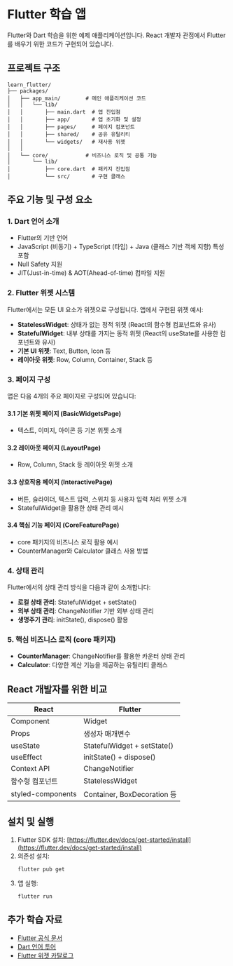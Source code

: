 # Flutter 학습 앱

Flutter와 Dart 학습을 위한 예제 애플리케이션입니다. React 개발자 관점에서 Flutter를 배우기 위한 코드가 구현되어 있습니다.

## 프로젝트 구조

```
learn_flutter/
├── packages/
│   ├── app_main/        # 메인 애플리케이션 코드
│   │   └── lib/
│   │       ├── main.dart  # 앱 진입점
│   │       ├── app/       # 앱 초기화 및 설정
│   │       ├── pages/     # 페이지 컴포넌트
│   │       ├── shared/    # 공유 유틸리티
│   │       └── widgets/   # 재사용 위젯
│   │
│   └── core/            # 비즈니스 로직 및 공통 기능
│       └── lib/
│           ├── core.dart  # 패키지 진입점
│           └── src/       # 구현 클래스
```

## 주요 기능 및 구성 요소

### 1. Dart 언어 소개

- Flutter의 기반 언어
- JavaScript (비동기) + TypeScript (타입) + Java (클래스 기반 객체 지향) 특성 포함
- Null Safety 지원
- JIT(Just-in-time) & AOT(Ahead-of-time) 컴파일 지원

### 2. Flutter 위젯 시스템

Flutter에서는 모든 UI 요소가 위젯으로 구성됩니다. 앱에서 구현된 위젯 예시:

- **StatelessWidget**: 상태가 없는 정적 위젯 (React의 함수형 컴포넌트와 유사)
- **StatefulWidget**: 내부 상태를 가지는 동적 위젯 (React의 useState를 사용한 컴포넌트와 유사)
- **기본 UI 위젯**: Text, Button, Icon 등
- **레이아웃 위젯**: Row, Column, Container, Stack 등

### 3. 페이지 구성

앱은 다음 4개의 주요 페이지로 구성되어 있습니다:

#### 3.1 기본 위젯 페이지 (BasicWidgetsPage)

- 텍스트, 이미지, 아이콘 등 기본 위젯 소개

#### 3.2 레이아웃 페이지 (LayoutPage)

- Row, Column, Stack 등 레이아웃 위젯 소개

#### 3.3 상호작용 페이지 (InteractivePage)

- 버튼, 슬라이더, 텍스트 입력, 스위치 등 사용자 입력 처리 위젯 소개
- StatefulWidget을 활용한 상태 관리 예시

#### 3.4 핵심 기능 페이지 (CoreFeaturePage)

- core 패키지의 비즈니스 로직 활용 예시
- CounterManager와 Calculator 클래스 사용 방법

### 4. 상태 관리

Flutter에서의 상태 관리 방식을 다음과 같이 소개합니다:

- **로컬 상태 관리**: StatefulWidget + setState()
- **외부 상태 관리**: ChangeNotifier 기반 외부 상태 관리
- **생명주기 관리**: initState(), dispose() 활용

### 5. 핵심 비즈니스 로직 (core 패키지)

- **CounterManager**: ChangeNotifier를 활용한 카운터 상태 관리
- **Calculator**: 다양한 계산 기능을 제공하는 유틸리티 클래스

## React 개발자를 위한 비교

| React             | Flutter                     |
| ----------------- | --------------------------- |
| Component         | Widget                      |
| Props             | 생성자 매개변수             |
| useState          | StatefulWidget + setState() |
| useEffect         | initState() + dispose()     |
| Context API       | ChangeNotifier              |
| 함수형 컴포넌트   | StatelessWidget             |
| styled-components | Container, BoxDecoration 등 |

## 설치 및 실행

1. Flutter SDK 설치: [https://flutter.dev/docs/get-started/install](https://flutter.dev/docs/get-started/install)
2. 의존성 설치:
   ```
   flutter pub get
   ```
3. 앱 실행:
   ```
   flutter run
   ```

## 추가 학습 자료

- [Flutter 공식 문서](https://flutter.dev/docs)
- [Dart 언어 투어](https://dart.dev/guides/language/language-tour)
- [Flutter 위젯 카탈로그](https://flutter.dev/docs/development/ui/widgets)
